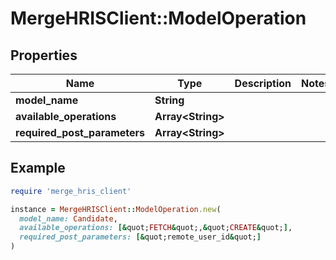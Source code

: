 # MergeHRISClient::ModelOperation

## Properties

| Name | Type | Description | Notes |
| ---- | ---- | ----------- | ----- |
| **model_name** | **String** |  |  |
| **available_operations** | **Array&lt;String&gt;** |  |  |
| **required_post_parameters** | **Array&lt;String&gt;** |  |  |

## Example

```ruby
require 'merge_hris_client'

instance = MergeHRISClient::ModelOperation.new(
  model_name: Candidate,
  available_operations: [&quot;FETCH&quot;,&quot;CREATE&quot;],
  required_post_parameters: [&quot;remote_user_id&quot;]
)
```


